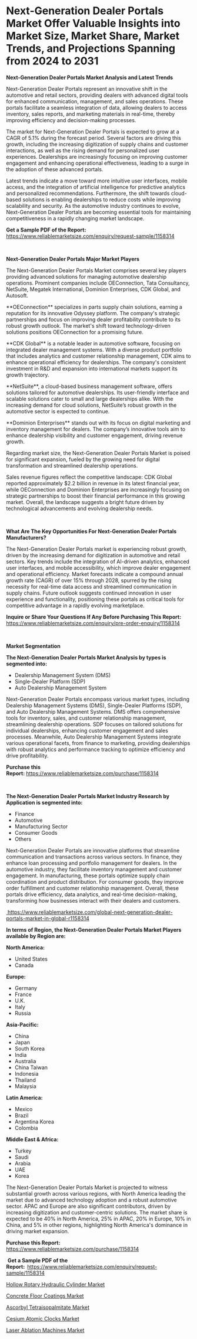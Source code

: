 <p><h1>Next-Generation Dealer Portals Market Offer Valuable Insights into Market Size, Market Share, Market Trends, and Projections Spanning from 2024 to 2031</h1></p><p><strong>Next-Generation Dealer Portals Market Analysis and Latest Trends</strong></p>
<p><p>Next-Generation Dealer Portals represent an innovative shift in the automotive and retail sectors, providing dealers with advanced digital tools for enhanced communication, management, and sales operations. These portals facilitate a seamless integration of data, allowing dealers to access inventory, sales reports, and marketing materials in real-time, thereby improving efficiency and decision-making processes.</p><p>The market for Next-Generation Dealer Portals is expected to grow at a CAGR of 5.1% during the forecast period. Several factors are driving this growth, including the increasing digitization of supply chains and customer interactions, as well as the rising demand for personalized user experiences. Dealerships are increasingly focusing on improving customer engagement and enhancing operational effectiveness, leading to a surge in the adoption of these advanced portals.</p><p>Latest trends indicate a move toward more intuitive user interfaces, mobile access, and the integration of artificial intelligence for predictive analytics and personalized recommendations. Furthermore, the shift towards cloud-based solutions is enabling dealerships to reduce costs while improving scalability and security. As the automotive industry continues to evolve, Next-Generation Dealer Portals are becoming essential tools for maintaining competitiveness in a rapidly changing market landscape.</p></p>
<p><strong>Get a Sample PDF of the Report:&nbsp;</strong> <a href="https://www.reliablemarketsize.com/enquiry/request-sample/1158314?utm_campaign=1133&utm_medium=2&utm_source=Github&utm_content=ia&utm_term=29102024&utm_id=next-generation-dealer-portals">https://www.reliablemarketsize.com/enquiry/request-sample/1158314</a></p>
<p>&nbsp;</p>
<p><strong>Next-Generation Dealer Portals Major Market Players</strong></p>
<p><p>The Next-Generation Dealer Portals Market comprises several key players providing advanced solutions for managing automotive dealership operations. Prominent companies include OEConnection, Tata Consultancy, NetSuite, Megatek International, Dominion Enterprises, CDK Global, and Autosoft.</p><p>**OEConnection** specializes in parts supply chain solutions, earning a reputation for its innovative Odyssey platform. The company's strategic partnerships and focus on improving dealer profitability contribute to its robust growth outlook. The market's shift toward technology-driven solutions positions OEConnection for a promising future.</p><p>**CDK Global** is a notable leader in automotive software, focusing on integrated dealer management systems. With a diverse product portfolio that includes analytics and customer relationship management, CDK aims to enhance operational efficiency for dealerships. The company's consistent investment in R&D and expansion into international markets support its growth trajectory.</p><p>**NetSuite**, a cloud-based business management software, offers solutions tailored for automotive dealerships. Its user-friendly interface and scalable solutions cater to small and large dealerships alike. With the increasing demand for cloud solutions, NetSuite’s robust growth in the automotive sector is expected to continue.</p><p>**Dominion Enterprises** stands out with its focus on digital marketing and inventory management for dealers. The company’s innovative tools aim to enhance dealership visibility and customer engagement, driving revenue growth. </p><p>Regarding market size, the Next-Generation Dealer Portals Market is poised for significant expansion, fueled by the growing need for digital transformation and streamlined dealership operations.</p><p>Sales revenue figures reflect the competitive landscape: CDK Global reported approximately $2.2 billion in revenue in its latest financial year, while OEConnection and Dominion Enterprises are increasingly focusing on strategic partnerships to boost their financial performance in this growing market. Overall, the landscape suggests a bright future driven by technological advancements and evolving dealership needs.</p></p>
<p>&nbsp;</p>
<p><strong>What Are The Key Opportunities For Next-Generation Dealer Portals Manufacturers?</strong></p>
<p><p>The Next-Generation Dealer Portals market is experiencing robust growth, driven by the increasing demand for digitization in automotive and retail sectors. Key trends include the integration of AI-driven analytics, enhanced user interfaces, and mobile accessibility, which improve dealer engagement and operational efficiency. Market forecasts indicate a compound annual growth rate (CAGR) of over 15% through 2028, spurred by the rising necessity for real-time data access and streamlined communication in supply chains. Future outlook suggests continued innovation in user experience and functionality, positioning these portals as critical tools for competitive advantage in a rapidly evolving marketplace.</p></p>
<p><strong>Inquire or Share Your Questions If Any Before Purchasing This Report:</strong> <a href="https://www.reliablemarketsize.com/enquiry/pre-order-enquiry/1158314?utm_campaign=1133&utm_medium=2&utm_source=Github&utm_content=ia&utm_term=29102024&utm_id=next-generation-dealer-portals">https://www.reliablemarketsize.com/enquiry/pre-order-enquiry/1158314</a></p>
<p>&nbsp;</p>
<p><strong>Market Segmentation</strong></p>
<p><strong>The Next-Generation Dealer Portals Market Analysis by types is segmented into:</strong></p>
<p><ul><li>Dealership Management System (DMS)</li><li>Single-Dealer Platform (SDP)</li><li>Auto Dealership Management System</li></ul></p>
<p><p>Next-Generation Dealer Portals encompass various market types, including Dealership Management Systems (DMS), Single-Dealer Platforms (SDP), and Auto Dealership Management Systems. DMS offers comprehensive tools for inventory, sales, and customer relationship management, streamlining dealership operations. SDP focuses on tailored solutions for individual dealerships, enhancing customer engagement and sales processes. Meanwhile, Auto Dealership Management Systems integrate various operational facets, from finance to marketing, providing dealerships with robust analytics and performance tracking to optimize efficiency and drive profitability.</p></p>
<p><strong>Purchase this Report:&nbsp;</strong><a href="https://www.reliablemarketsize.com/purchase/1158314?utm_campaign=1133&utm_medium=2&utm_source=Github&utm_content=ia&utm_term=29102024&utm_id=next-generation-dealer-portals">https://www.reliablemarketsize.com/purchase/1158314</a></p>
<p>&nbsp;</p>
<p><strong>The Next-Generation Dealer Portals Market Industry Research by Application is segmented into:</strong></p>
<p><ul><li>Finance</li><li>Automotive</li><li>Manufacturing Sector</li><li>Consumer Goods</li><li>Others</li></ul></p>
<p><p>Next-Generation Dealer Portals are innovative platforms that streamline communication and transactions across various sectors. In finance, they enhance loan processing and portfolio management for dealers. In the automotive industry, they facilitate inventory management and customer engagement. In manufacturing, these portals optimize supply chain coordination and product distribution. For consumer goods, they improve order fulfillment and customer relationship management. Overall, these portals drive efficiency, data analytics, and real-time decision-making, transforming how businesses interact with their dealers and customers.</p></p>
<p><a href="https://www.reliablemarketsize.com/global-next-generation-dealer-portals-market-in-global-r1158314?utm_campaign=1133&utm_medium=2&utm_source=Github&utm_content=ia&utm_term=29102024&utm_id=next-generation-dealer-portals">&nbsp;https://www.reliablemarketsize.com/global-next-generation-dealer-portals-market-in-global-r1158314</a></p>
<p><strong>In terms of Region, the Next-Generation Dealer Portals Market Players available by Region are:</strong></p>
<p>
    <p> <strong> North America: </strong>
        <ul>
            <li>United States</li>
            <li>Canada</li>
        </ul>
        </p> 
    <p> <strong> Europe: </strong>
        <ul>
            <li>Germany</li>
            <li>France</li>
            <li>U.K.</li>
            <li>Italy</li>
            <li>Russia</li>
        </ul>
        </p> 
    <p> <strong> Asia-Pacific: </strong>
        <ul>
            <li>China</li>
            <li>Japan</li>
            <li>South Korea</li>
            <li>India</li>
            <li>Australia</li>
            <li>China Taiwan</li>
            <li>Indonesia</li>
            <li>Thailand</li>
            <li>Malaysia</li>
        </ul>
        </p> 
    <p> <strong> Latin America: </strong>
        <ul>
            <li>Mexico</li>
            <li>Brazil</li>
            <li>Argentina Korea</li>
            <li>Colombia</li>
        </ul>
        </p> 
    <p> <strong> Middle East & Africa: </strong>
        <ul>
            <li>Turkey</li>
            <li>Saudi</li>
            <li>Arabia</li>
            <li>UAE</li>
            <li>Korea</li>
        </ul>
    </p>
    </p>
<p><p>The Next-Generation Dealer Portals Market is projected to witness substantial growth across various regions, with North America leading the market due to advanced technology adoption and a robust automotive sector. APAC and Europe are also significant contributors, driven by increasing digitization and customer-centric solutions. The market share is expected to be 40% in North America, 25% in APAC, 20% in Europe, 10% in China, and 5% in other regions, highlighting North America's dominance in driving market expansion.</p></p>
<p><strong>Purchase this Report: </strong><a href="https://www.reliablemarketsize.com/purchase/1158314?utm_campaign=1133&utm_medium=2&utm_source=Github&utm_content=ia&utm_term=29102024&utm_id=next-generation-dealer-portals">https://www.reliablemarketsize.com/purchase/1158314</a></p>
<p>&nbsp;<strong>Get a Sample PDF of the Report:&nbsp;&nbsp;</strong><a href="https://www.reliablemarketsize.com/enquiry/request-sample/1158314?utm_campaign=1133&utm_medium=2&utm_source=Github&utm_content=ia&utm_term=29102024&utm_id=next-generation-dealer-portals">https://www.reliablemarketsize.com/enquiry/request-sample/1158314</a></p>
<p><strong></strong></p>
<p><p><a href="https://issuu.com/reportprime-2/docs/hollow-rotary-hydraulic-cylinder-ma_c021bdd995bd8d?utm_campaign=1133&utm_medium=2&utm_source=Github&utm_content=ia&utm_term=29102024&utm_id=next-generation-dealer-portals">Hollow Rotary Hydraulic Cylinder Market</a></p><p><a href="https://www.linkedin.com/pulse/pulse-concrete-floor-coatings-rhythms-change-market-unx7c?utm_campaign=1133&utm_medium=2&utm_source=Github&utm_content=ia&utm_term=29102024&utm_id=next-generation-dealer-portals">Concrete Floor Coatings Market</a></p><p><a href="https://www.linkedin.com/pulse/navigating-ascorbyl-tetraisopalmitate-market-expert-jm8mc?utm_campaign=1133&utm_medium=2&utm_source=Github&utm_content=ia&utm_term=29102024&utm_id=next-generation-dealer-portals">Ascorbyl Tetraisopalmitate Market</a></p><p><a href="https://github.com/lakeishabuahb/Market-Research-Report-List-1/blob/main/cesium-atomic-clocks-market.md?utm_campaign=1133&utm_medium=2&utm_source=Github&utm_content=ia&utm_term=29102024&utm_id=next-generation-dealer-portals">Cesium Atomic Clocks Market</a></p><p><a href="https://github.com/sandygraoj2/Market-Research-Report-List-1/blob/main/laser-ablation-machines-market.md?utm_campaign=1133&utm_medium=2&utm_source=Github&utm_content=ia&utm_term=29102024&utm_id=next-generation-dealer-portals">Laser Ablation Machines Market</a></p></p>